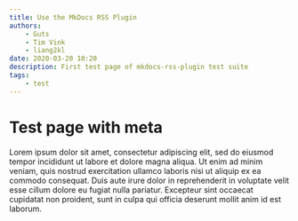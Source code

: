 ```yaml
---
title: Use the MkDocs RSS Plugin
authors:
    - Guts
    - Tim Vink
    - liang2kl
date: 2020-03-20 10:20
description: First test page of mkdocs-rss-plugin test suite
tags:
    - test
---
```


# Test page with meta

Lorem ipsum dolor sit amet, consectetur adipiscing elit, sed do eiusmod tempor incididunt ut labore et dolore magna aliqua. Ut enim ad minim veniam, quis nostrud exercitation ullamco laboris nisi ut aliquip ex ea commodo consequat. Duis aute irure dolor in reprehenderit in voluptate velit esse cillum dolore eu fugiat nulla pariatur. Excepteur sint occaecat cupidatat non proident, sunt in culpa qui officia deserunt mollit anim id est laborum.
